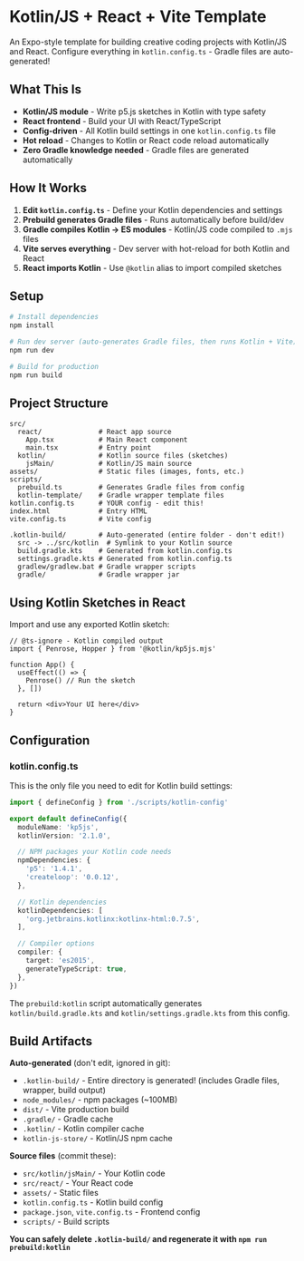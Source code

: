 # Kotlin/JS + React + Vite Template

An Expo-style template for building creative coding projects with Kotlin/JS and React. Configure everything in `kotlin.config.ts` - Gradle files are auto-generated!

## What This Is

- **Kotlin/JS module** - Write p5.js sketches in Kotlin with type safety
- **React frontend** - Build your UI with React/TypeScript
- **Config-driven** - All Kotlin build settings in one `kotlin.config.ts` file
- **Hot reload** - Changes to Kotlin or React code reload automatically
- **Zero Gradle knowledge needed** - Gradle files are generated automatically

## How It Works

1. **Edit `kotlin.config.ts`** - Define your Kotlin dependencies and settings
2. **Prebuild generates Gradle files** - Runs automatically before build/dev
3. **Gradle compiles Kotlin → ES modules** - Kotlin/JS code compiled to `.mjs` files
4. **Vite serves everything** - Dev server with hot-reload for both Kotlin and React
5. **React imports Kotlin** - Use `@kotlin` alias to import compiled sketches

## Setup

```bash
# Install dependencies
npm install

# Run dev server (auto-generates Gradle files, then runs Kotlin + Vite)
npm run dev

# Build for production
npm run build
```

## Project Structure

```
src/
  react/              # React app source
    App.tsx           # Main React component
    main.tsx          # Entry point
  kotlin/             # Kotlin source files (sketches)
    jsMain/           # Kotlin/JS main source
assets/               # Static files (images, fonts, etc.)
scripts/
  prebuild.ts         # Generates Gradle files from config
  kotlin-template/    # Gradle wrapper template files
kotlin.config.ts      # YOUR config - edit this!
index.html            # Entry HTML
vite.config.ts        # Vite config

.kotlin-build/        # Auto-generated (entire folder - don't edit!)
  src -> ../src/kotlin  # Symlink to your Kotlin source
  build.gradle.kts    # Generated from kotlin.config.ts
  settings.gradle.kts # Generated from kotlin.config.ts
  gradlew/gradlew.bat # Gradle wrapper scripts
  gradle/             # Gradle wrapper jar
```

## Using Kotlin Sketches in React

Import and use any exported Kotlin sketch:

```tsx
// @ts-ignore - Kotlin compiled output
import { Penrose, Hopper } from '@kotlin/kp5js.mjs'

function App() {
  useEffect(() => {
    Penrose() // Run the sketch
  }, [])

  return <div>Your UI here</div>
}
```

## Configuration

### kotlin.config.ts

This is the only file you need to edit for Kotlin build settings:

```typescript
import { defineConfig } from './scripts/kotlin-config'

export default defineConfig({
  moduleName: 'kp5js',
  kotlinVersion: '2.1.0',

  // NPM packages your Kotlin code needs
  npmDependencies: {
    'p5': '1.4.1',
    'createloop': '0.0.12',
  },

  // Kotlin dependencies
  kotlinDependencies: [
    'org.jetbrains.kotlinx:kotlinx-html:0.7.5',
  ],

  // Compiler options
  compiler: {
    target: 'es2015',
    generateTypeScript: true,
  },
})
```

The `prebuild:kotlin` script automatically generates `kotlin/build.gradle.kts` and `kotlin/settings.gradle.kts` from this config.

## Build Artifacts

**Auto-generated** (don't edit, ignored in git):
- `.kotlin-build/` - Entire directory is generated! (includes Gradle files, wrapper, build output)
- `node_modules/` - npm packages (~100MB)
- `dist/` - Vite production build
- `.gradle/` - Gradle cache
- `.kotlin/` - Kotlin compiler cache
- `kotlin-js-store/` - Kotlin/JS npm cache

**Source files** (commit these):
- `src/kotlin/jsMain/` - Your Kotlin code
- `src/react/` - Your React code
- `assets/` - Static files
- `kotlin.config.ts` - Kotlin build config
- `package.json`, `vite.config.ts` - Frontend config
- `scripts/` - Build scripts

**You can safely delete `.kotlin-build/` and regenerate it with `npm run prebuild:kotlin`**

